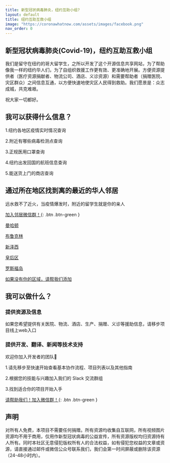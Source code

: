```yaml
---
title: 新型冠状病毒肺炎，纽约互助小组?
layout: default
title: 纽约互助互救小组
image: "https://coronawhatnow.com/assets/images/facebook.png"
nav_order: 0
---
```

## 新型冠状病毒肺炎(Covid-19)，纽约互助互救小组
我们是留守在纽约的哥大留学生，之所以开发了这个开源信息共享网站，为了帮助像我一样的纽约华人们，为了自组织救援工作更有效、更准确地开展。方便资源提供者（医疗资源捐献者、物流公司、酒店、义诊资源）和需要帮助者（捐赠医院、灾区群众）之间信息互通，以方便快速地使灾区人民得到救助。我们愿景是：众志成城，共克难艰。

祝大家一切都好。

## 我可以获得什么信息？

1.纽约各地区疫情实时情况查询

2.附近有哪些病毒检测点查询

3.正规医用口罩查询

4.纽约出发回国的航班信息查询

5.能送货上门的商店查询

## 通过所在地区找到离的最近的华人邻居

远水救不了近火，当疫情爆发时，附近的留学生就是你的亲人

[加入邻居微信群！](https://www..com/groups/coronawhatnow/){: .btn .btn-green }

[曼哈顿](usa/california/bayarea/bayarea.html)

[布鲁克林](usa/washington/seattle/seattle.html)

[新泽西](usa/washington/seattle/seattle.html)

[皇后区](usa/washington/seattle/seattle.html)

[罗斯福岛](usa/washington/seattle/seattle.html)

[如果没有你的区域，请帮我们添加](https://www..com/groups/coronawhatnow/)

## 我可以做什么？
### 提供资源及信息
如果您希望提供有关医院、物流、酒店、生产、捐赠、义诊等援助信息，请移步项目线上web入口

### 提供开发、翻译、新闻等技术支持
欢迎你加入开发者的团队👏

1.请先移步至快速开始查看基本协作流程、项目列表以及其他指南

2.根据您的技能与兴趣加入我们的 Slack 交流群组

3.找到适合你的项目开始入手

[请帮助我们！加入微信群！](https://www..com/groups/coronawhatnow/){: .btn .btn-green }

## 声明
对所有人免费，本项目不需要任何捐赠。所有资源均收集自互联网，所有视频图片资源均不用于商用，仅用作新型冠状病毒的公益宣传，所有资源版权均归资源持有人所有。同时本社区无意侵犯版权所有人的合法权益，如有侵犯您权益的文章或资源，请直接通过邮件或微信公众号联系我们，我们会第一时间屏蔽或删除该资源（24-48小时内）。
